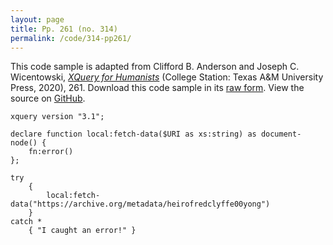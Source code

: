```yaml
---
layout: page
title: Pp. 261 (no. 314)
permalink: /code/314-pp261/
---
```


This code sample is adapted from Clifford B. Anderson and Joseph C. Wicentowski, 
[_XQuery for Humanists_](/) (College Station: Texas A&M University Press, 2020), 261. 
Download this code sample in its [raw form](/code/314-pp261/314-pp261.xq).
View the source on [GitHub](https://github.com/coding4humanists/xquery4humanists/blob/release/code/314-pp261/314-pp261.xq).

```xquery
xquery version "3.1";

declare function local:fetch-data($URI as xs:string) as document-node() {
    fn:error()
};

try
    {
        local:fetch-data("https://archive.org/metadata/heirofredclyffe00yong")
    }
catch *
    { "I caught an error!" }
```  
